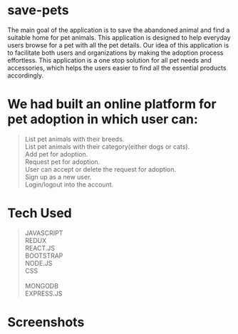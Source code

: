 # save-pets
The main goal of the application is to save the abandoned animal and find a suitable
home for pet animals. This application is designed to help everyday users browse for a pet 
with all the pet details. Our idea of this application is to facilitate both users and organizations 
by making the adoption process effortless. This application is a one stop solution for all pet 
needs and accessories, which helps the users easier to find all the essential products 
accordingly.

# We had built an online platform for pet adoption in which user can: 

 > List pet animals with their breeds. <br>
 >List pet animals with their category(either dogs or cats). <br>
 >Add pet for adoption. <br>
 >Request pet for adoption. <br>
 >User can accept or delete the request for adoption.<br>
 >Sign up as a new user.<br> 
 >Login/logout into the account. 

# Tech Used 
>JAVASCRIPT<br> 
>REDUX<br>
>REACT.JS<br>
>BOOTSTRAP<br>
>NODE.JS<br>
>CSS <br>                                                                                   
>MONGODB<br>
>EXPRESS.JS<br>

# Screenshots



